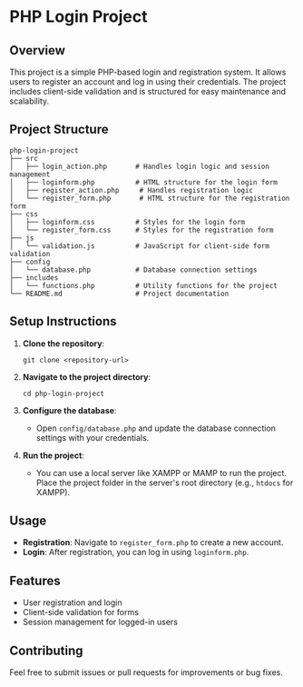# PHP Login Project

## Overview
This project is a simple PHP-based login and registration system. It allows users to register an account and log in using their credentials. The project includes client-side validation and is structured for easy maintenance and scalability.

## Project Structure
```
php-login-project
├── src
│   ├── login_action.php       # Handles login logic and session management
│   ├── loginform.php          # HTML structure for the login form
│   ├── register_action.php     # Handles registration logic
│   └── register_form.php       # HTML structure for the registration form
├── css
│   ├── loginform.css          # Styles for the login form
│   └── register_form.css      # Styles for the registration form
├── js
│   └── validation.js          # JavaScript for client-side form validation
├── config
│   └── database.php           # Database connection settings
├── includes
│   └── functions.php          # Utility functions for the project
└── README.md                  # Project documentation
```

## Setup Instructions
1. **Clone the repository**: 
   ```
   git clone <repository-url>
   ```
2. **Navigate to the project directory**:
   ```
   cd php-login-project
   ```
3. **Configure the database**:
   - Open `config/database.php` and update the database connection settings with your credentials.

4. **Run the project**:
   - You can use a local server like XAMPP or MAMP to run the project. Place the project folder in the server's root directory (e.g., `htdocs` for XAMPP).

## Usage
- **Registration**: Navigate to `register_form.php` to create a new account.
- **Login**: After registration, you can log in using `loginform.php`.

## Features
- User registration and login
- Client-side validation for forms
- Session management for logged-in users

## Contributing
Feel free to submit issues or pull requests for improvements or bug fixes.